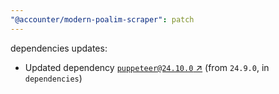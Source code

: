 ```yaml
---
"@accounter/modern-poalim-scraper": patch
---
```

dependencies updates:
  - Updated dependency [`puppeteer@24.10.0` ↗︎](https://www.npmjs.com/package/puppeteer/v/24.10.0) (from `24.9.0`, in `dependencies`)
